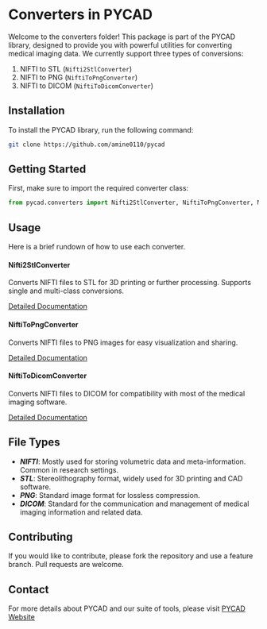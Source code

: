 # Converters in PYCAD

Welcome to the converters folder! This package is part of the PYCAD library, designed to provide you with powerful utilities for converting medical imaging data. We currently support three types of conversions:

1. NIFTI to STL (`Nifti2StlConverter`)
2. NIFTI to PNG (`NiftiToPngConverter`)
3. NIFTI to DICOM (`NiftiToDicomConverter`)

## Installation
To install the PYCAD library, run the following command:

```bash
git clone https://github.com/amine0110/pycad
```

## Getting Started
First, make sure to import the required converter class:

```Python
from pycad.converters import Nifti2StlConverter, NiftiToPngConverter, NiftiToDicomConverter
```

## Usage
Here is a brief rundown of how to use each converter.

#### **Nifti2StlConverter**

Converts NIFTI files to STL for 3D printing or further processing. Supports single and multi-class conversions.

[Detailed Documentation](https://github.com/amine0110/pycad/blob/main/docs/converters/nifti_to_stl.md)

#### **NiftiToPngConverter**

Converts NIFTI files to PNG images for easy visualization and sharing.

[Detailed Documentation](https://github.com/amine0110/pycad/blob/main/docs/converters/nifti_to_png.md)

#### **NiftiToDicomConverter**

Converts NIFTI files to DICOM for compatibility with most of the medical imaging software.

[Detailed Documentation](https://github.com/amine0110/pycad/blob/main/docs/converters/nifti_to_dicom.md)

## File Types
- ***NIFTI***: Mostly used for storing volumetric data and meta-information. Common in research settings.
- ***STL***: Stereolithography format, widely used for 3D printing and CAD software.
- ***PNG***: Standard image format for lossless compression.
- ***DICOM***: Standard for the communication and management of medical imaging information and related data.

## Contributing
If you would like to contribute, please fork the repository and use a feature branch. Pull requests are welcome.

## Contact
For more details about PYCAD and our suite of tools, please visit [PYCAD Website](https://pycad.co/)